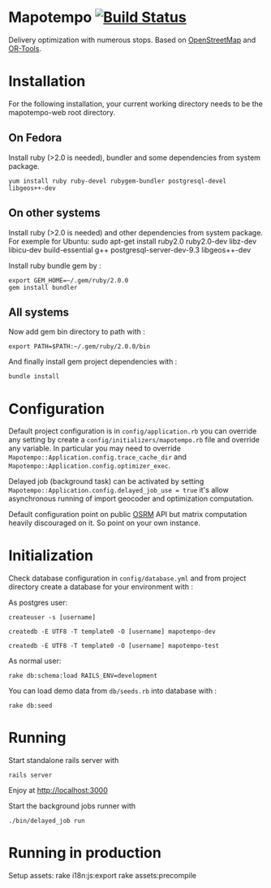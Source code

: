 Mapotempo [![Build Status](https://travis-ci.org/Mapotempo/mapotempo-web.svg?branch=dev)](https://travis-ci.org/Mapotempo/mapotempo-web)
=========
Delivery optimization with numerous stops. Based on [OpenStreetMap](http://www.openstreetmap.org) and [OR-Tools](http://code.google.com).

# Installation

For the following installation, your current working directory needs to be the mapotempo-web root directory.

## On Fedora

Install ruby (>2.0 is needed), bundler and some dependencies from system package.

    yum install ruby ruby-devel rubygem-bundler postgresql-devel libgeos++-dev

## On other systems

Install ruby (>2.0 is needed) and other dependencies from system package. For exemple for Ubuntu:
    sudo apt-get install ruby2.0 ruby2.0-dev libz-dev libicu-dev build-essential g++ postgresql-server-dev-9.3 libgeos++-dev

Install ruby bundle gem by :

    export GEM_HOME=~/.gem/ruby/2.0.0
    gem install bundler

## All systems

Now add gem bin directory to path with :

    export PATH=$PATH:~/.gem/ruby/2.0.0/bin

And finally install gem project dependencies with :

    bundle install

# Configuration

Default project configuration is in `config/application.rb` you can override any setting by create a `config/initializers/mapotempo.rb` file and override any variable. In particular you may need to override `Mapotempo::Application.config.trace_cache_dir` and `Mapotempo::Application.config.optimizer_exec`.

Delayed job (background task) can be activated by setting `Mapotempo::Application.config.delayed_job_use = true` it's allow asynchronous running of import geocoder and optimization computation.

Default configuration point on public [OSRM](http://project-osrm.org) API but matrix computation heavily discouraged on it. So point on your own instance.

# Initialization

Check database configuration in `config/database.yml` and from project directory create a database for your environment with :

As postgres user:

    createuser -s [username]

    createdb -E UTF8 -T template0 -O [username] mapotempo-dev

    createdb -E UTF8 -T template0 -O [username] mapotempo-test

As normal user:

    rake db:schema:load RAILS_ENV=development

You can load demo data from `db/seeds.rb` into database with :

    rake db:seed

# Running

Start standalone rails server with

    rails server

Enjoy at [http://localhost:3000](http://localhost:3000)

Start the background jobs runner with

    ./bin/delayed_job run

# Running in production

Setup assets:
    rake i18n:js:export
    rake assets:precompile
